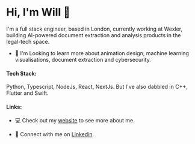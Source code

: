 # Hi, I'm Will 👋

I'm a full stack engineer, based in London, currently working at Wexler, building AI-powered document extraction and analysis products in the legal-tech space. 

- 🌱 I'm Looking to learn more about animation design, machine learning visualisations, document extraction and cybersecurity.

#### Tech Stack:
Python, Typescript, NodeJs, React, NextJs. But I've also dabbled in C++, Flutter and Swift.

#### Links:
- :computer: Check out my [website](https://www.will-thomson.com/) to see more about me.

- 🤝 Connect with me on [Linkedin](https://www.linkedin.com/in/william-p-thomson/).

